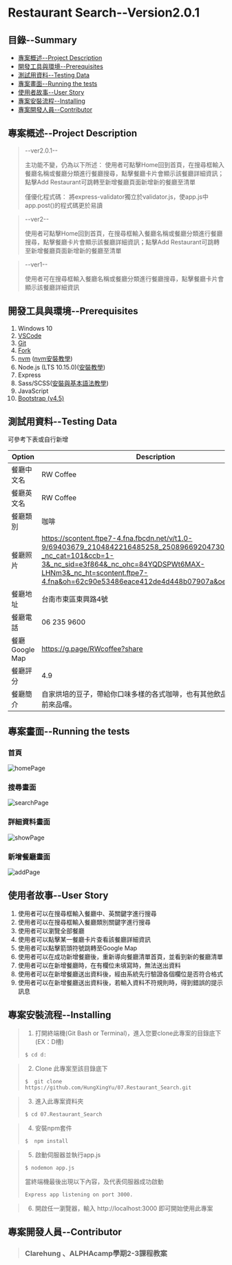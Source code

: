 # Restaurant Search--Version2.0.1

## 目錄--Summary

* [專案概述--Project Description](#1)
* [開發工具與環境--Prerequisites](#2)
* [測試用資料--Testing Data](#3)
* [專案畫面--Running the tests](#4)
* [使用者故事--User Story](#5)
* [專案安裝流程--Installing](#6)
* [專案開發人員--Contributor](#7)


<h2 id="1"> 專案概述--Project Description</h2>

>--ver2.0.1--
>
>主功能不變，仍為以下所述：
>使用者可點擊Home回到首頁，在搜尋框輸入餐廳名稱或餐廳分類進行餐廳搜尋，點擊餐廳卡片會顯示該餐廳詳細資訊；點擊Add Restaurant可跳轉至新增餐廳頁面新增新的餐廳至清單
>
>僅優化程式碼：
>將express-validator獨立於validator.js，使app.js中app.post()的程式碼更於易讀


>--ver2-- 
>
>使用者可點擊Home回到首頁，在搜尋框輸入餐廳名稱或餐廳分類進行餐廳搜尋，點擊餐廳卡片會顯示該餐廳詳細資訊；點擊Add Restaurant可跳轉至新增餐廳頁面新增新的餐廳至清單

>--ver1--
>
>使用者可在搜尋框輸入餐廳名稱或餐廳分類進行餐廳搜尋，點擊餐廳卡片會顯示該餐廳詳細資訊

<h2 id="2"> 開發工具與環境--Prerequisites</h2>

1. Windows 10
2. [VSCode](https://code.visualstudio.com/download)
3. [Git](https://git-scm.com/)
4. [Fork](https://git-fork.com//)
5. [nvm](https://github.com/coreybutler/nvm-windows/releases) ([nvm安裝教學](https://www.onejar99.com/nvm-install-for-windows/))
6. Node.js (LTS 10.15.0)([安裝教學](https://www.onejar99.com/nvm-install-for-windows/))
7. Express 
8. Sass/SCSS([安裝與基本語法教學](https://tw.alphacamp.co/blog/css-preprocessor-sass-scss))
9. JavaScript
10. [Bootstrap (v4.5)](https://getbootstrap.com/docs/4.5/getting-started/introduction/)

<h2 id="3"> 測試用資料--Testing Data</h2>
可參考下表或自行新增

| Option         | Description                                                                                                                                                                                                                                    |
|----------------|------------------------------------------------------------------------------------------------------------------------------------------------------------------------------------------------------------------------------------------------|
| 餐廳中文名     | RW Coffee                                                                                                                                                                                                                                      |
| 餐廳英文名     | RW Coffee                                                                                                                                                                                                                                      |
| 餐廳類別       | 咖啡                                                                                                                                                                                                                                           |
| 餐廳照片       | https://scontent.ftpe7-4.fna.fbcdn.net/v/t1.0-9/69403679_2104842216485258_2508966920473018368_n.jpg?_nc_cat=101&ccb=1-3&_nc_sid=e3f864&_nc_ohc=84YQDSPWt6MAX-LHNm3&_nc_ht=scontent.ftpe7-4.fna&oh=62c90e53486eace412de4d448b07907a&oe=6069637E |
| 餐廳地址       | 台南市東區東興路4號                                                                                                                                                                                                                            |
| 餐廳電話       | 06 235 9600                                                                                                                                                                                                                                    |
| 餐廳Google Map | https://g.page/RWcoffee?share                                                                                                                                                                                                                  |
| 餐廳評分       | 4.9                                                                                                                                                                                                                                            |
| 餐廳簡介       | 自家烘培的豆子，帶給你口味多樣的各式咖啡，也有其他飲品喔～歡迎大家前來品嚐。                                                                                                                                                                       |


<h2 id="4"> 專案畫面--Running the tests</h2>

### 首頁
![homePage](/public/img/homePage.png)

### 搜尋畫面
![searchPage](/public/img/searchPage.png)

### 詳細資料畫面
![showPage](/public/img/showPage.png)

### 新增餐廳畫面
![addPage](/public/img/addPage.png)

<h2 id="5"> 使用者故事--User Story</h2>

1. 使用者可以在搜尋框輸入餐廳中、英關鍵字進行搜尋
2. 使用者可以在搜尋框輸入餐廳類別關鍵字進行搜尋
3. 使用者可以瀏覽全部餐廳
4. 使用者可以點擊某一餐廳卡片查看該餐廳詳細資訊
5. 使用者可以點擊箭頭符號跳轉至Google Map
6. 使用者可以在成功新增餐廳後，重新導向餐廳清單首頁，並看到新的餐廳清單
7. 使用者可以在新增餐廳時，在有欄位未填寫時，無法送出資料
8. 使用者可以在新增餐廳送出資料後，經由系統先行驗證各個欄位是否符合格式
9. 使用者可以在新增餐廳送出資料後，若輸入資料不符規則時，得到錯誤的提示訊息

<h2 id="6">專案安裝流程--Installing</h2>

>1. 打開終端機(Git Bash or Terminal)，進入您要clone此專案的目錄底下(EX：D槽)
>```
>$ cd d:
>```

>2. Clone 此專案至該目錄底下
>```
>$  git clone https://github.com/HungXingYu/07.Restaurant_Search.git
>```

>3. 進入此專案資料夾
>```
>$ cd 07.Restaurant_Search
>```

>4. 安裝npm套件
>```
>$  npm install
>```

>5. 啟動伺服器並執行app.js
>```
>$ nodemon app.js
>```
>當終端機最後出現以下內容，及代表伺服器成功啟動
>```
>Express app listening on port 3000.
>```

>6. 開啟任一瀏覽器，輸入 http://localhost:3000 即可開始使用此專案

<h2 id="7">專案開發人員--Contributor</h2>

> ### Clarehung 、ALPHAcamp學期2-3課程教案